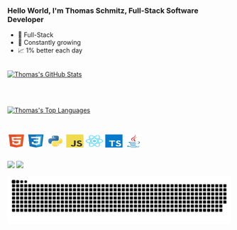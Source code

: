 ### Hello World, I'm Thomas Schmitz, Full-Stack Software Developer


- 💼 Full-Stack
- 🚀 Constantly growing
- 📈 1% better each day

##

<a href="https://github.com/thschmitz">
  <img height="180em" alt="Thomas's GitHub Stats" align="center" src="https://github-readme-stats.vercel.app/api/?username=thschmitz&count_private=true&show_icons=true&theme=dark&custom_title=Thomas's%20GitHub%20Stats&include_all_commits=true" />
  
  <br></br>
  
  <img height="180em" alt="Thomas's Top Languages" align="center" src="https://github-readme-stats.vercel.app/api/top-langs/?username=thschmitz&layout=compact&theme=dark"/>  
</a>

  
  
##
<div style="display: inline_block"><br>
  <img align="center" alt="Thomas-HTML" height="30" width="40" src="https://raw.githubusercontent.com/devicons/devicon/master/icons/html5/html5-original.svg">
  <img align="center" alt="Thomas-CSS" height="30" width="40" src="https://raw.githubusercontent.com/devicons/devicon/master/icons/css3/css3-original.svg">
  <img align="center" alt="Thomas-Python" height="30" width="40" src="https://raw.githubusercontent.com/devicons/devicon/master/icons/python/python-original.svg">
  <img align="center" alt="Thomas-JavaScript" height="30" width="40" src="https://raw.githubusercontent.com/devicons/devicon/master/icons/javascript/javascript-original.svg">
  <img align="center" alt="Thomas-react" height="30" width="40" src="https://raw.githubusercontent.com/devicons/devicon/master/icons/react/react-original.svg">
    <img align="center" alt="Thomas-typescript" height="30" width="40" src="https://raw.githubusercontent.com/devicons/devicon/master/icons/typescript/typescript-original.svg">
  <img align="center" alt="Thomas-java" height="30" width="40" src="https://raw.githubusercontent.com/devicons/devicon/master/icons/java/java-original.svg">
    

</div>
 
##
  <a href="https://instagram.com/thomasschmitz2005" target="_blank"><img src="https://img.shields.io/badge/-Instagram-%23E4405F?style=for-the-badge&logo=instagram&logoColor=white" target="_blank"></a>
  <a href = "mailto:thomas.henrique.schmitz@gmail.com"><img src="https://img.shields.io/badge/-Gmail-%23333?style=for-the-badge&logo=gmail&logoColor=white" target="_blank"></a>
  

![Snake animation](https://github.com/thschmitz/thschmitz/blob/output/github-contribution-grid-snake.svg)

